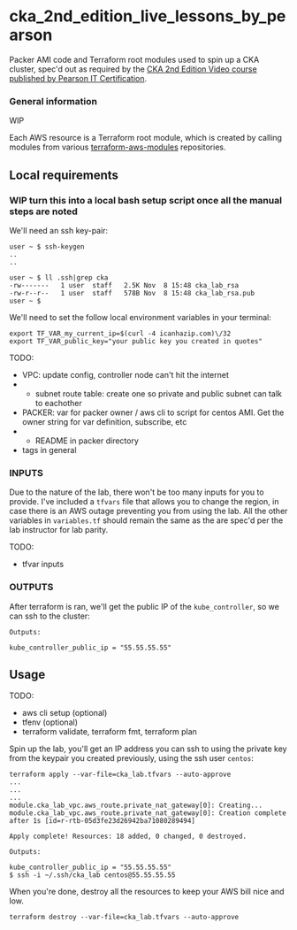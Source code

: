 # cka_2nd_edition_live_lessons_by_pearson
Packer AMI code and Terraform root modules used to spin up a CKA cluster, spec'd out as required by the [CKA 2nd Edition Video course published by Pearson IT Certification](https://www.pearsonitcertification.com/store/certified-kubernetes-administrator-cka-complete-video-9780137438372).


### General information
WIP 


Each AWS resource is a Terraform root module, which is created by calling modules from various [terraform-aws-modules](https://github.com/terraform-aws-modules) repositories.  

## Local requirements

### WIP turn this into a local bash setup script once all the manual steps are noted  

We'll need an ssh key-pair:  

```
user ~ $ ssh-keygen
..
..

user ~ $ ll .ssh|grep cka
-rw-------   1 user  staff   2.5K Nov  8 15:48 cka_lab_rsa
-rw-r--r--   1 user  staff   578B Nov  8 15:48 cka_lab_rsa.pub
user ~ $
```

We'll need to set the follow local environment variables in your terminal:

```
export TF_VAR_my_current_ip=$(curl -4 icanhazip.com)\/32
export TF_VAR_public_key="your public key you created in quotes"

```
TODO:  

- VPC: update config, controller node can't hit the internet
- - subnet route table: create one so private and public subnet can talk to eachother
- PACKER: var for packer owner / aws cli to script for centos AMI. Get the owner string for var definition, subscribe, etc
- - README in packer directory
- tags in general

### INPUTS
Due to the nature of the lab, there won't be too many inputs for you to provide.  I've included a `tfvars` file that allows you to change the region, in case there is an AWS outage preventing you from using the lab.  All the other variables in `variables.tf` should remain the same as the are spec'd per the lab instructor for lab parity.

TODO:  
- tfvar inputs

### OUTPUTS
After terraform is ran, we'll get the public IP of the `kube_controller`, so we can ssh to the cluster:
```
Outputs:

kube_controller_public_ip = "55.55.55.55"
```

## Usage
TODO:  
- aws cli setup (optional)
- tfenv (optional)
- terraform validate, terraform fmt, terraform plan

Spin up the lab, you'll get an IP address you can ssh to using the private key from the keypair you created previously, using the ssh user `centos`:
```
terraform apply --var-file=cka_lab.tfvars --auto-approve
...
...
...
module.cka_lab_vpc.aws_route.private_nat_gateway[0]: Creating...
module.cka_lab_vpc.aws_route.private_nat_gateway[0]: Creation complete after 1s [id=r-rtb-05d3fe23d26942ba71080289494]

Apply complete! Resources: 18 added, 0 changed, 0 destroyed.

Outputs:

kube_controller_public_ip = "55.55.55.55"
$ ssh -i ~/.ssh/cka_lab centos@55.55.55.55
```
When you're done, destroy all the resources to keep your AWS bill nice and low.
```
terraform destroy --var-file=cka_lab.tfvars --auto-approve
```
